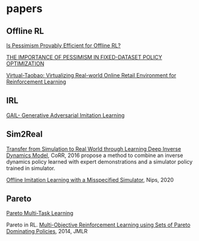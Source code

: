 # papers

## Offline RL
[Is Pessimism Provably Efficient for Offline RL?](https://arxiv.org/pdf/2012.15085.pdf)

[THE IMPORTANCE OF PESSIMISM IN FIXED-DATASET POLICY OPTIMIZATION](https://arxiv.org/pdf/2009.06799.pdf)

[Virtual-Taobao: Virtualizing Real-world Online Retail Environment for Reinforcement Learning](https://arxiv.org/pdf/1805.10000.pdf)


## IRL
[GAIL- Generative Adversarial Imitation Learning](https://papers.nips.cc/paper/2016/file/cc7e2b878868cbae992d1fb743995d8f-Paper.pdf)

## Sim2Real
[Transfer from Simulation to Real World through Learning Deep Inverse Dynamics Model](https://arxiv.org/pdf/1610.03518.pdf), CoRR, 2016
propose a method to combine an inverse dynamics policy learned with expert demonstrations and a simulator policy trained in simulator.

[Offline Imitation Learning with a Misspecified Simulator](https://proceedings.neurips.cc/paper/2020/file/60cb558c40e4f18479664069d9642d5a-Paper.pdf), Nips, 2020

## Pareto

[Pareto Multi-Task Learning](https://arxiv.org/pdf/1912.12854.pdf)

Pareto in RL. [Multi-Objective Reinforcement Learning using Sets of Pareto Dominating Policies](https://jmlr.csail.mit.edu/papers/volume15/vanmoffaert14a/vanmoffaert14a.pdf), 2014, JMLR

